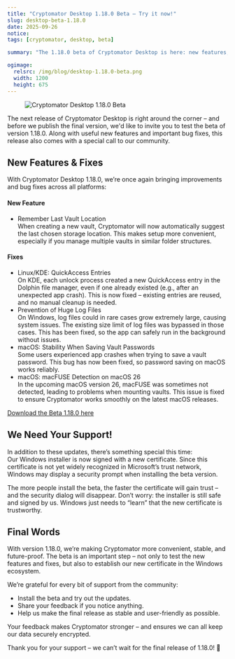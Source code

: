 ```yaml
---
title: "Cryptomator Desktop 1.18.0 Beta – Try it now!"
slug: desktop-beta-1.18.0
date: 2025-09-26
notice: 
tags: [cryptomator, desktop, beta]

summary: "The 1.18.0 beta of Cryptomator Desktop is here: new features, key fixes, and a new Windows installer certificate that needs your support. Try it now and share your feedback!"

ogimage:
  relsrc: /img/blog/desktop-1.18.0-beta.png
  width: 1200
  height: 675
---
```


<figure class="text-center">
  <img class="inline-block rounded-sm" src="/img/blog/desktop-1.18.0-beta.png" alt="Cryptomator Desktop 1.18.0 Beta" />
</figure>

The next release of Cryptomator Desktop is right around the corner – and before we publish the final version, we'd like to invite you to test the beta of version 1.18.0. Along with useful new features and important bug fixes, this release also comes with a special call to our community.

## New Features & Fixes

With Cryptomator Desktop 1.18.0, we’re once again bringing improvements and bug fixes across all platforms:

#### New Feature

- Remember Last Vault Location  
  When creating a new vault, Cryptomator will now automatically suggest the last chosen storage location. This makes setup more convenient, especially if you manage multiple vaults in similar folder structures.

#### Fixes

- Linux/KDE: QuickAccess Entries  
  On KDE, each unlock process created a new QuickAccess entry in the Dolphin file manager, even if one already existed (e.g., after an unexpected app crash). This is now fixed – existing entries are reused, and no manual cleanup is needed.
- Prevention of Huge Log Files  
  On Windows, log files could in rare cases grow extremely large, causing system issues. The existing size limit of log files was bypassed in those cases. This has been fixed, so the app can safely run in the background without issues.
- macOS: Stability When Saving Vault Passwords  
  Some users experienced app crashes when trying to save a vault password. This bug has now been fixed, so password saving on macOS works reliably.
- macOS: macFUSE Detection on macOS 26  
  In the upcoming macOS version 26, macFUSE was sometimes not detected, leading to problems when mounting vaults. This issue is fixed to ensure Cryptomator works smoothly on the latest macOS releases.

<div class="text-center">
  <a href="https://github.com/cryptomator/cryptomator/releases/tag/1.18.0-beta1/"><i class="fa-solid fa-download"></i> Download the Beta 1.18.0 here</a>
</div>

## We Need Your Support!

In addition to these updates, there’s something special this time:  
Our Windows installer is now signed with a new certificate. Since this certificate is not yet widely recognized in Microsoft’s trust network, Windows may display a security prompt when installing the beta version.

The more people install the beta, the faster the certificate will gain trust – and the security dialog will disappear. Don’t worry: the installer is still safe and signed by us. Windows just needs to “learn” that the new certificate is trustworthy.

## Final Words

With version 1.18.0, we’re making Cryptomator more convenient, stable, and future-proof. The beta is an important step – not only to test the new features and fixes, but also to establish our new certificate in the Windows ecosystem.

We’re grateful for every bit of support from the community:

- Install the beta and try out the updates.
- Share your feedback if you notice anything.
- Help us make the final release as stable and user-friendly as possible.

Your feedback makes Cryptomator stronger – and ensures we can all keep our data securely encrypted.

Thank you for your support – we can’t wait for the final release of 1.18.0! 🎉